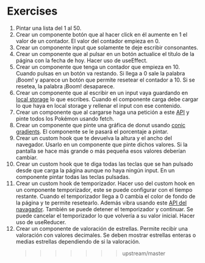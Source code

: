 # Exercises

1. Pintar una lista del 1 al 50.
2. Crear un componente botón que al hacer click en él aumente en 1 el valor de un contador. El valor del contador empieza en 0.
3. Crear un componente input que solamente te deje escribir consonantes.
4. Crear un componente que al pulsar en un botón actualice el título de la página con la fecha de hoy. Hacer uso de useEffect.
5. Crear un componente que tenga un contador que empieza en 10. Cuando pulsas en un botón va restando. Si llega a 0 sale la palabra ¡Boom! y aparece un botón que permite resetear el contador a 10. Si se resetea, la palabra ¡Boom! desaparece.
6. Crear un componente que al escribir en un input vaya guardando en [local storage](https://developer.mozilla.org/en-US/docs/Web/API/Window/localStorage) lo que escribes. Cuando el componente carga debe cargar lo que haya en local storage y rellenar el input con ese contenido.
7. Crear un componente que al cargarse haga una petición a este [API](https://pokeapi.co/api/v2/pokemon) y pinte todos los Pokémon usando fetch.
8. Crear un componente que pinte una gráfica de donut usando [conic gradients](https://developer.mozilla.org/en-US/docs/Web/CSS/conic-gradient). El componente se le pasará el porcentaje a pintar.
9. Crear un custom hook que te devuelva la altura y el ancho del navegador. Usarlo en un componente que pinte dichos valores. Si la pantalla se hace más grande o más pequeña esos valores deberían cambiar.
10. Crear un custom hook que te diga todas las teclas que se han pulsado desde que carga la página aunque no haya ningún input. En un componente pintar todas las teclas pulsadas.
11. Crear un custom hook de temporizador. Hacer uso del custom hook en un componente temporizador, este se puede configurar con el tiempo restante. Cuando el temporizador llega a 0 cambia el color de fondo de la página y te permite resetearlo. Además vibra usando este [API del navagador](https://developer.mozilla.org/en-US/docs/Web/API/Navigator/vibrate). También se puede detener el temporizador y continuar. Se puede cancelar el temporizador lo que volvería a su valor inicial. Hacer uso de useReducer.
12. Crear un componente de valoración de estrellas. Permite recibir una valoración con valores decimales. Se deben mostrar estrellas enteras o medias estrellas dependiendo de si la valoración.
    > > > > > > > upstream/master
